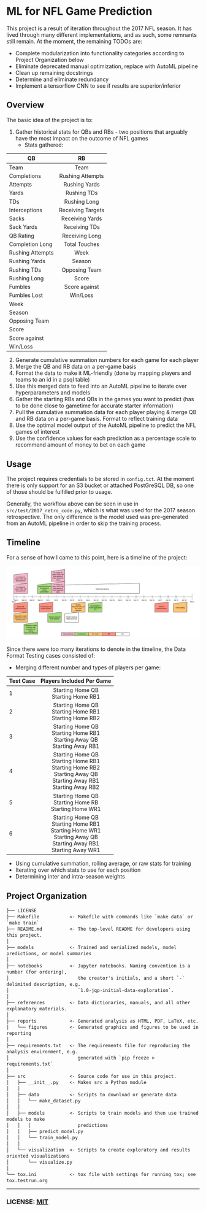 ML for NFL Game Prediction
==========================

This project is a result of iteration throughout the 2017 NFL season. It has lived through many different implementations, and as such, some remnants still remain. At the moment, the remaining TODOs are:
* Complete modularization into functionality categories according to Project Organization below
* Eliminate deprecated manual optimization, replace with AutoML pipeline
* Clean up remaining docstrings
* Determine and eliminate redundancy
* Implement a tensorflow CNN to see if results are superior/inferior


## Overview


The basic idea of the project is to:
1. Gather historical stats for QBs and RBs - two positions that arguably have the most impact on the outcome of NFL games
    * Stats gathered:

| QB               | RB                |
| ---------------- |:-----------------:|
| Team             | Team              |
| Completions      | Rushing Attempts  |
| Attempts         | Rushing Yards     |
| Yards            | Rushing TDs       |
| TDs              | Rushing Long      |
| Interceptions    | Receiving Targets |
| Sacks            | Receiving Yards   |
| Sack Yards       | Receiving TDs     |
| QB Rating        | Receiving Long    |
| Completion Long  | Total Touches     |
| Rushing Attempts | Week              |
| Rushing Yards    | Season            |
| Rushing TDs      | Opposing Team     |
| Rushing Long     | Score             |
| Fumbles          | Score against     |
| Fumbles Lost     | Win/Loss          |
| Week             |                   |
| Season           |                   |
| Opposing Team    |                   |
| Score            |                   |
| Score against    |                   |
| Win/Loss         |                   |

2. Generate cumulative summation numbers for each game for each player
3. Merge the QB and RB data on a per-game basis
4. Format the data to make it ML-friendly (done by mapping players and teams to an id in a psql table)
5. Use this merged data to feed into an AutoML pipeline to iterate over hyperparameters and models
6. Gather the starting RBs and QBs in the games you want to predict (has to be done close to gametime for accurate starter information)
7. Pull the cumulative summation data for each player playing & merge QB and RB data on a per-game basis. Format to reflect training data
8. Use the optimal model output of the AutoML pipeline to predict the NFL games of interest
9. Use the confidence values for each prediction as a percentage scale to recommend amount of money to bet on each game

## Usage

The project requires credentials to be stored in `config.txt`. At the moment there is only support for an S3 bucket or attached PostGreSQL DB, so one of those should be fulfilled prior to usage.

Generally, the workflow above can be seen in use in `src/test/2017_retro_code.py`, which is what was used for the 2017 season retrospective. The only difference is the model used was pre-generated from an AutoML pipeline in order to skip the training process.

## Timeline

For a sense of how I came to this point, here is a timeline of the project:

![NFL timeline](src/visualization/figures/NFL_timeline.png "NFL timeline")

Since there were too many iterations to denote in the timeline, the Data Format Testing cases consisted of:
* Merging different number and types of players per game:

| Test Case | Players Included Per Game |
| --------- |:-------------------------:|
| 1 | Starting Home QB <br/> Starting Home RB1|
| 2 | Starting Home QB <br/> Starting Home RB1 <br/> Starting Home RB2 |
| 3 | Starting Home QB <br/> Starting Home RB1 <br/> Starting Away QB <br/> Starting Away RB1 |
| 4 | Starting Home QB <br/> Starting Home RB1 <br/> Starting Home RB2 <br/> Starting Away QB <br/> Starting Away RB1 <br/> Starting Away RB2 |
| 5 | Starting Home QB <br/> Starting Home RB <br/> Starting Home WR1 |
| 6 | Starting Home QB <br/> Starting Home RB1 <br/> Starting Home WR1 <br/> Starting Away QB <br/> Starting Away RB1 <br/> Starting Away WR1 |

* Using cumulative summation, rolling average, or raw stats for training
* Iterating over which stats to use for each position
* Determining inter and intra-season weights

Project Organization
------------

    ├── LICENSE
    ├── Makefile           <- Makefile with commands like `make data` or `make train`
    ├── README.md          <- The top-level README for developers using this project.
    │
    ├── models             <- Trained and serialized models, model predictions, or model summaries
    │
    ├── notebooks          <- Jupyter notebooks. Naming convention is a number (for ordering),
    │                         the creator's initials, and a short `-` delimited description, e.g.
    │                         `1.0-jqp-initial-data-exploration`.
    │
    ├── references         <- Data dictionaries, manuals, and all other explanatory materials.
    │
    ├── reports            <- Generated analysis as HTML, PDF, LaTeX, etc.
    │   └── figures        <- Generated graphics and figures to be used in reporting
    │
    ├── requirements.txt   <- The requirements file for reproducing the analysis environment, e.g.
    │                         generated with `pip freeze > requirements.txt`
    │
    ├── src                <- Source code for use in this project.
    │   ├── __init__.py    <- Makes src a Python module
    │   │
    │   ├── data           <- Scripts to download or generate data
    │   │   └── make_dataset.py
    │   │
    │   ├── models         <- Scripts to train models and then use trained models to make
    │   │   │                 predictions
    │   │   ├── predict_model.py
    │   │   └── train_model.py
    │   │
    │   └── visualization  <- Scripts to create exploratory and results oriented visualizations
    │       └── visualize.py
    │
    └── tox.ini            <- tox file with settings for running tox; see tox.testrun.org


--------

### LICENSE: [MIT](https://choosealicense.com/licenses/mit/)

